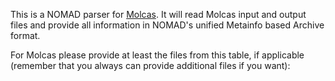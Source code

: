 This is a NOMAD parser for [Molcas](http://molcas.org/). It will read Molcas input and
output files and provide all information in NOMAD's unified Metainfo based Archive format.

For Molcas please provide at least the files from this table, if applicable
(remember that you always can provide additional files if you want):
